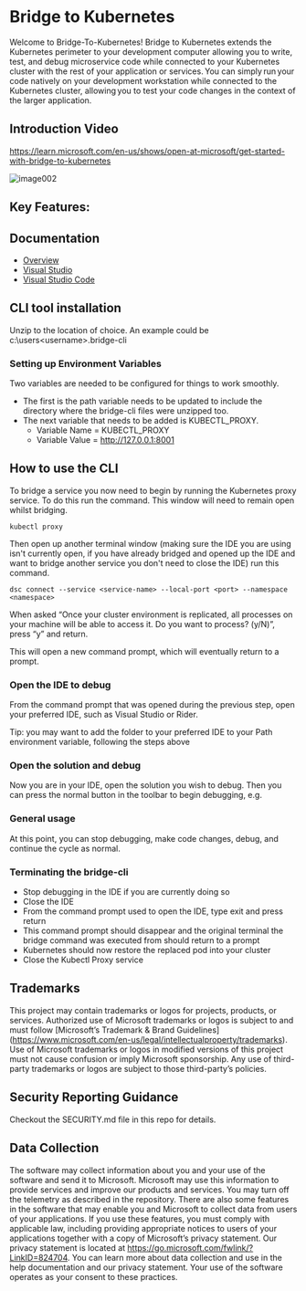 
# Bridge to Kubernetes

Welcome to Bridge-To-Kubernetes! Bridge to Kubernetes extends the Kubernetes perimeter to your development computer allowing you to write, test, and debug microservice code while connected to your Kubernetes cluster with the rest of your application or services. You can simply run your code natively on your development workstation while connected to the Kubernetes cluster, allowing you to test your code changes in the context of the larger application.

## Introduction Video
https://learn.microsoft.com/en-us/shows/open-at-microsoft/get-started-with-bridge-to-kubernetes

![image002](https://github.com/Azure/Bridge-To-Kubernetes/assets/105889062/7d71f41d-dafe-4039-afb1-31600f4a793f)

## Key Features:

## Documentation
- [Overview](https://learn.microsoft.com/visualstudio/bridge/overview-bridge-to-kubernetes)
- [Visual Studio](https://learn.microsoft.com/visualstudio/bridge/bridge-to-kubernetes-vs)
- [Visual Studio Code](https://learn.microsoft.com/visualstudio/bridge/bridge-to-kubernetes-vs-code)

## CLI tool installation

Unzip to the location of choice. An example could be c:\users\<username>\.bridge-cli

### Setting up Environment Variables
Two variables are needed to be configured for things to work smoothly. 

- The first is the path variable needs to be updated to include the directory where the bridge-cli files were unzipped too. 
- The next variable that needs to be added is KUBECTL_PROXY.
    - Variable Name = KUBECTL_PROXY
    - Variable Value = http://127.0.0.1:8001



## How to use the CLI

To bridge a service you now need to begin by running the Kubernetes proxy service. To do this run the command. This window will need to remain open whilst bridging.

```kubectl proxy```

Then open up another terminal window (making sure the IDE you are using isn't currently open, if you have already bridged and opened up the IDE and want to bridge another service you don't need to close the IDE) run this command.

```dsc connect --service <service-name> --local-port <port> --namespace <namespace>```

When asked “Once your cluster environment is replicated, all processes on your machine will be able to access it. Do you want to process? (y/N)”, press “y” and return.

This will open a new command prompt, which will eventually return to a prompt.

### Open the IDE to debug
From the command prompt that was opened during the previous step, open your preferred IDE, such as Visual Studio or Rider.

Tip: you may want to add the folder to your preferred IDE to your Path environment variable, following the steps above

### Open the solution and debug
Now you are in your IDE, open the solution you wish to debug. Then you can press the normal button in the toolbar to begin debugging, e.g. 

### General usage
At this point, you can stop debugging, make code changes, debug, and continue the cycle as normal.

### Terminating the bridge-cli
- Stop debugging in the IDE if you are currently doing so
- Close the IDE
- From the command prompt used to open the IDE, type exit and press return
- This command prompt should disappear and the original terminal the bridge command was executed from should return to a prompt
- Kubernetes should now restore the replaced pod into your cluster
- Close the Kubectl Proxy service


## Trademarks
This project may contain trademarks or logos for projects, products, or services. Authorized use of Microsoft trademarks or logos is subject to and must follow [Microsoft’s Trademark & Brand Guidelines] (https://www.microsoft.com/en-us/legal/intellectualproperty/trademarks). Use of Microsoft trademarks or logos in modified versions of this project must not cause confusion or imply Microsoft sponsorship. Any use of third-party trademarks or logos are subject to those third-party’s policies.
 
## Security Reporting Guidance
Checkout the SECURITY.md file in this repo for details.

## Data Collection
The software may collect information about you and your use of the software and send it to Microsoft. Microsoft may use this information to provide services and improve our products and services. You may turn off the telemetry as described in the repository. There are also some features in the software that may enable you and Microsoft to collect data from users of your applications. If you use these features, you must comply with applicable law, including providing appropriate notices to users of your applications together with a copy of Microsoft’s privacy statement. Our privacy statement is located at https://go.microsoft.com/fwlink/?LinkID=824704. You can learn more about data collection and use in the help documentation and our privacy statement. Your use of the software operates as your consent to these practices.

